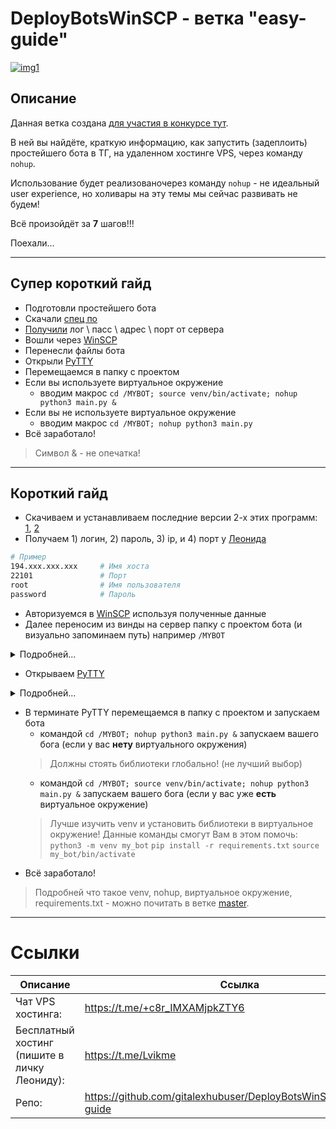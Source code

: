 # DeployBotsWinSCP - ветка "easy-guide"

[![img1](https://i.imgur.com/vRPZlfF.jpeg)](https://t.me/c/1901233574/881)

## Описание

Данная ветка создана [для участия в конкурсе тут](https://t.me/+c8r_IMXAMjpkZTY6).

В ней вы найдёте, краткую информацию, как запустить (задеплоить) простейшего бота в ТГ, на удаленном хостинге VPS, через команду `nohup`.

Использование будет реализованочерез команду `nohup` - не идеальный user experience, но холивары на эту темы мы сейчас развивать не будем!

Всё произойдёт за **7**  шагов!!!

Поехали...

---

## Супер короткий гайд
- Подготовли простейшего бота
- Скачали [спец по](https://github.com/gitalexhubuser/DeployBotsWinSCP/tree/main#%D1%81%D0%BE%D1%84%D1%82)
- [Получили](https://t.me/Lvikme) лог \ пасс \ адрес \ порт от сервера
- Вошли через [WinSCP](https://github.com/gitalexhubuser/DeployBotsWinSCP/tree/main#winscp-61)
- Перенесли файлы бота
- Открыли [PyTTY](https://github.com/gitalexhubuser/DeployBotsWinSCP/tree/main#putty)
- Перемещаемся в папку с проектом
- Если вы используете виртуальное окружение
    - вводим макрос `cd /MYBOT; source venv/bin/activate; nohup python3 main.py &`
- Если вы не используете виртуальное окружение
    - вводим макрос `cd /MYBOT; nohup python3 main.py`
- Всё заработало!

> Символ & - не опечатка!

---

## Короткий гайд
- Скачиваем и устанавливаем последние версии 2-х этих программ: [1](https://winscp.net/download/WinSCP-6.1-Setup.exe), [2](https://the.earth.li/~sgtatham/putty/latest/w64/putty-64bit-0.78-installer.msi)
- Получаем 1) логин, 2) пароль, 3) ip, и 4) порт у [Леонида](https://t.me/Lvikme)
```bash
# Пример
194.xxx.xxx.xxx     # Имя хоста
22101               # Порт
root                # Имя пользователя
password            # Пароль

```
- Авторизуемся в [WinSCP](https://github.com/gitalexhubuser/DeployBotsWinSCP/tree/main#winscp-61) используя полученные данные
- Далее переносим из винды на сервер папку с проектом бота (и визуально запоминаем путь) например `/MYBOT`

<details>
<summary>Подробней...</summary>

![](https://i.imgur.com/QSRAGSr.jpeg)
</details>

- Открываем [PyTTY](https://github.com/gitalexhubuser/DeployBotsWinSCP/tree/main#putty)
<details>
<summary>Подробней...</summary>

![](https://i.imgur.com/UmbCVJg.jpeg)
</details>

- В терминате PyTTY перемещаемся в папку с проектом и запускаем бота
    - командой `cd /MYBOT; nohup python3 main.py &` запускаем вашего бога (если у вас **нету** виртуального окружения)
    > Должны стоять библиотеки глобально! (не лучший выбор)
    - командой `cd /MYBOT; source venv/bin/activate; nohup python3 main.py &` запускаем вашего бога (если у вас уже **есть** виртуальное окружение)
    > Лучше изучить venv и установить библиотеки в виртуальное окружение!
    > Данные команды смогут Вам в этом помочь:
    > `python3 -m venv my_bot`
    > `pip install -r requirements.txt`
    > `source my_bot/bin/activate`
- Всё заработало!

> Подробней что такое venv, nohup, виртуальное окружение, requirements.txt - можно почитать в ветке [master](https://github.com/gitalexhubuser/DeployBotsWinSCP/tree/main).

---

# Ссылки
| Описание | Ссылка |
| ------ | ------ |
Чат VPS хостинга: | https://t.me/+c8r_IMXAMjpkZTY6
Бесплатный хостинг (пишите в личку Леониду): | https://t.me/Lvikme
Репо: | https://github.com/gitalexhubuser/DeployBotsWinSCP/tree/easy-guide
